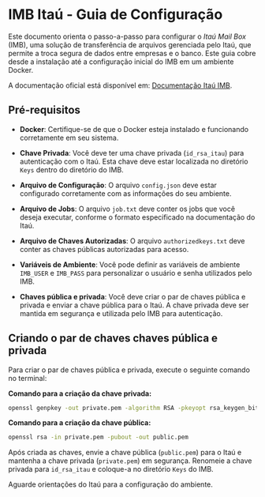# IMB Itaú - Guia de Configuração

Este documento orienta o passo-a-passo para configurar o _Itaú Mail Box_ (IMB), uma solução de transferência de arquivos gerenciada pelo Itaú, que permite a troca segura de dados entre empresas e o banco. Este guia cobre desde a instalação até a configuração inicial do IMB em um ambiente Docker.

A documentação oficial está disponível em: [Documentação Itaú IMB](https://www.itau.com.br/empresas/imb/documentacao).	

## Pré-requisitos
- **Docker**: Certifique-se de que o Docker esteja instalado e funcionando corretamente em seu sistema.

- **Chave Privada**: Você deve ter uma chave privada (`id_rsa_itau`) para autenticação com o Itaú. Esta chave deve estar localizada no diretório `Keys` dentro do diretório do IMB.

- **Arquivo de Configuração**: O arquivo `config.json` deve estar configurado corretamente com as informações do seu ambiente.

- **Arquivo de Jobs**: O arquivo `job.txt` deve conter os jobs que você deseja executar, conforme o formato especificado na documentação do Itaú.

- **Arquivo de Chaves Autorizadas**: O arquivo `authorizedkeys.txt` deve conter as chaves públicas autorizadas para acesso.

- **Variáveis de Ambiente**: Você pode definir as variáveis de ambiente `IMB_USER` e `IMB_PASS` para personalizar o usuário e senha utilizados pelo IMB.

- **Chaves pública e privada**: Você deve criar o par de chaves pública e privada e enviar a chave pública para o Itaú. A chave privada deve ser mantida em segurança e utilizada pelo IMB para autenticação.


## Criando o par de chaves chaves pública e privada
Para criar o par de chaves pública e privada, execute o seguinte comando no terminal:

**Comando para a criação da chave privada:**
```bash
openssl genpkey -out private.pem -algorithm RSA -pkeyopt rsa_keygen_bits:2048
```

**Comando para a criação da chave pública:**
```bash
openssl rsa -in private.pem -pubout -out public.pem
```

Após criada as chaves, envie a chave pública (`public.pem`) para o Itaú e mantenha a chave privada (`private.pem`) em segurança. Renomeie a chave privada para `id_rsa_itau` e coloque-a no diretório `Keys` do IMB.

Aguarde orientações do Itaú para a configuração do ambiente.